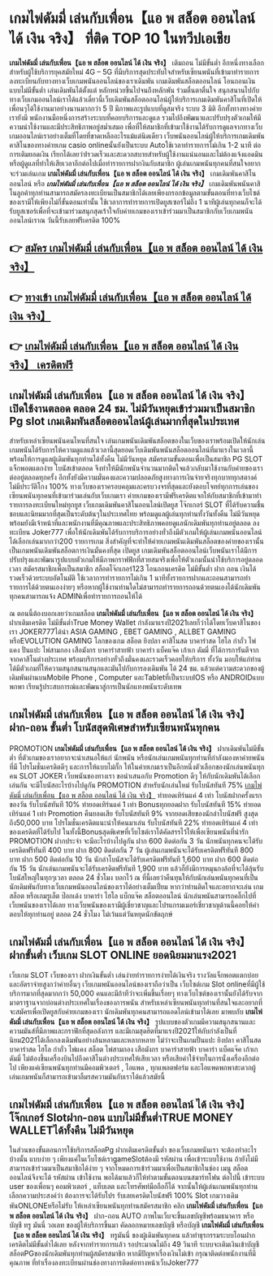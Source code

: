 # เกมไพ่ดัมมี่ เล่นกับเพื่อน【แอ พ สล็อต ออนไลน์ ได้ เงิน จริง】  ที่ติด TOP 10 ในทวีปเอเชีย

**เกมไพ่ดัมมี่ เล่นกับเพื่อน【แอ พ สล็อต ออนไลน์ ได้ เงิน จริง】** เติมถอน ไม่มีขั้นต่ำ  อีกหนึ่งทางเลือกสำหรับผู้ใช้บริการยุคสมัยใหม่ 4G – 5G ที่มีบริการสุดประทับใจสำหรับเซียนพนันที่เข้ามาทำรายการลงทะเบียนกับทางทางเว็บเกมพนันออนไลน์ของเราเดิมพัน เกมเดิมพันสล็อตออนไลน์ โอนถอนเงินแบบไม่มีขั้นต่ำ เล่นเดิมพันได้ตั้งแต่ หลักหน่วยขึ้นไปจนถึงหลักพัน ร่วมตื่นตาตื่นใจ สนุกสนานไปกับทางเว็บเกมออนไลน์เราได้แล้วเดี๋ยวนี้เว็บเดิมพันสล็อตออนไลน์ผู้ให้บริการเกมเดิมพันคาสิโนที่เปิดให้เพื่อนๆได้ใช้งานมาอย่างนานมากกว่า 5 ปี มีภาพและรูปแบบที่ดูสมจริง ระบบ 3 มิติ
อีกทั้งทางทางค่ายเรายังมี พนักงานมือหนึ่งการสร้างระบบที่คอยบริการและดูแล  รวมไปถึงพัฒนาและปรับปรุงตัวเกมให้มีความน่าใช้งานและมีประสิทธิภาพอยู่สม่ำเสมอ เพื่อที่ให้สมาชิกที่เข้ามาใช้งานได้รับการดูแลจากทางเว็บเกมออนไลน์เราอย่างเต็มที่โดยที่ขาดเหลืออะไรแม้แต่นิดเดียว เว็บพนันออนไลน์ผู้ให้บริการเกมเดิมพันคาสิโนของทางค่ายเกม casio onlineนั้นยังเป็นระบบ Autoใช้เวลาทำรายการไม่เกิน 1-2 นาที ต่อการเติมยอดเงิน เรียกได้เลยว่าIรวดเร็วและสะดวกสบายสำหรับผู้ใช้งานแน่นอนและไม่ต้องแจ้งแอดมินหรือผู้ดูแลที่ทำให้เสียเวลาอีกต่อไปเมื่อทำรายการฝากงินกับสมาชิก
ผู้เล่นเกมพนันทุกคนที่สนใจอยากจะร่วมเล่นเกม **เกมไพ่ดัมมี่ เล่นกับเพื่อน【แอ พ สล็อต ออนไลน์ ได้ เงิน จริง】** เกมเดิมพันคาสิโนออนไลน์ หรือ ***เกมไพ่ดัมมี่ เล่นกับเพื่อน【แอ พ สล็อต ออนไลน์ ได้ เงิน จริง】*** เกมเดิมพันพนันคาสิโนลูกค้าทุกท่านสามารถสมัครลงทะเบียนเป็นสมาชิกได้เลยเพียงกรอกข้อมูลตามขั้นตอนที่ทางเว็บไซต์ของเรามีให้เพียงไม่กี่ขั้นตอนเท่านั้น ใช้เวลาการทำรายการเปิดยูสเซอร์ไม่ถึง 1 นาทีผู้เล่นทุกคนก็จะได้รับยูสเซอร์เพื่อที่จะเข้ามาร่วมสนุกสุดเร้าใจกับค่ายเกมของเราเข้าร่วมมาเป็นสมาชิกกับเว็บเกมพนันออนไลน์เราณ วันนี้รับเลยฟรีเครดิต 100%

## 👉 [สมัคร เกมไพ่ดัมมี่ เล่นกับเพื่อน【แอ พ สล็อต ออนไลน์ ได้ เงิน จริง】](https://archa888.com/)
## 👉 [ทางเข้า เกมไพ่ดัมมี่ เล่นกับเพื่อน【แอ พ สล็อต ออนไลน์ ได้ เงิน จริง】](https://archa888.com/)
## 👉 [เกมไพ่ดัมมี่ เล่นกับเพื่อน【แอ พ สล็อต ออนไลน์ ได้ เงิน จริง】 เครดิตฟรี](https://archa888.com/)

## เกมไพ่ดัมมี่ เล่นกับเพื่อน【แอ พ สล็อต ออนไลน์ ได้ เงิน จริง】 เปิดใช้งานตลอด ตลอด 24 ชม. ไม่มีวันหยุดเข้าร่วมมาเป็นสมาชิก Pg slot เกมเดิมพันสล็อตออนไลน์ผู้เล่นมากที่สุดในประเทศ

สำหรับเหล่าเซียนพนันคนไหนที่สนใจ เล่นเกมพนันเดิมพันสล็อตของในเว็บของเราพร้อมเปิดให้นักเล่นเกมพนันได้รับการให้ความดูแลแล้วเวลานี้สุดยอดเว็บเดิมพันพนันสล็อตออนไลน์ที่มาแรงในเวลานี้ พร้อมให้การดูแลผู้เดิมพันทุกท่านได้ทั้งคืน ไม่มีวันหยุด สมัครตามขั้นตอนเพื่อเป็นสมาชิก  PG SLOT แจ็กพอตแตกง่าย โบนัสเข้าตลอด จึงทำให้มีนักพนันจำนวนมากติดใจแล้วกลับมาใช้งานกับค่ายของเราต่ออยู่ตลอดทุกครั้ง อีกทั้งยังมีความมั่นคงและความปลอดภัยสูงทางการเงินจ่ายจริงทุกบาททุกสตางค์ไม่มีประวัติโกง 100% ทางเว็บของเราครอบคลุมและครบวงจรที่สุดและยังตอบโจทย์ทุกการเล่นของเซียนพนันทุกคนที่เข้ามาร่วมเล่นกับเว็บเกมเรา
ค่ายเกมของเรามีฟรีเครดิตแจกให้กับสมาชิกที่เข้ามาทำรายการลงทะเบียนใหม่ทุกยูส เว็บเกมเดิมพันคาสิโนออนไลน์เปิดยูส โจ๊กเกอร์ SLOT ที่ได้รับความชื่นชอบและนิยมมากที่สุดเป็นระดับต้นๆในประเทศไทย พร้อมดูแลผู้เล่นทุกท่านทั้งวันทั้งคืน ไม่มีวันหยุดพร้อมยังมีเจ้าหน้าที่และพนักงานที่มีคุณภาพและประสิทธิภาพคอยดูแลนักเดิมพันทุกท่านอยู่ตลอด ลงทะเบียน Joker777 เพื่อให้นักเดิมพันได้รับการบริการอย่างทั่วถึงมีตัวเกมให้ผู้เล่นเกมพนันออนไลน์ได้เลือกเล่นมากกว่า200 รายการเกม
สิ่งสำคัญที่จะทำให้ค่ายเกมพนันเดิมพันสล็อตของค่ายของเรานั้นเป็นเกมพนันเดิมพันสล็อตการเงินมั่นคงที่สุด เปิดยูส  เกมเดิมพันสล็อตออนไลน์เว็บพนันเราได้มีการปรับปรุงและพัฒนารูปแบบตัวเกมให้มีภาพกราฟฟิกที่สวยสมจริงเพื่อให้ตัวเกมนั้นน่าใช้บริการอยู่ตลอดเวลา สมัครสมาชิกเพื่อเป็นสมาชิก สล็อตโจ๊กเกอร์123 โอนถอนเครดิต ไม่มีขั้นต่ำ ฝาก ถอน เงินได้รวดเร็วด้วยระบบอัตโนมัติ ใช้เวลาการทำรายการไม่เกิน 1 นาทีทั้งรายการฝากและถอนสามารถทำรายการได้ด้วยตนเองง่ายๆ หรือหากผู้ใช้งานท่านใดไม่สามารถทำรายการถอนด้วยตนเองได้นักเดิมพันทุกคนสามารถแจ้ง ADMINเพื่อทำรายการถอนให้ได้

ณ ตอนนี้ต้องบอกเลยว่าเกมสล็อต **เกมไพ่ดัมมี่ เล่นกับเพื่อน【แอ พ สล็อต ออนไลน์ ได้ เงิน จริง】** ฝากเติมเครดิต ไม่มีขั้นต่ำTrue Money Wallet กำลังมาแรงปี2021เลยก็ว่าได้โดยเว็บคาสิโนของเรา JOKER777ได้นำ  ASIA GAMING , EBET GAMING , ALLBET GAMING หรือEVOLUTION GAMING โลกของเกม สล็อต ยิงปลา คาสิโนสด บาคาร่าสด ไฮโล กำถั่ว ไพ่แคง ปั่นแปะ ไพ่สามกอง เสือมังกร บาคาร่าสายฟ้า บาคาร่า แบ็คแจ๊ค เก้าเก ดัมมี่ ที่ได้การการันตีจากจากคาสิโนต่างประเทศ พร้อมบริการอย่างทั่วถึงมั่นคงและรวดเร็วคอยให้บริการ ทั้งวัน มอบให้แก่ท่าน ได้มีตัวเกมที่ให้ความสนุกสนานสนุกและมันไปกับการลงเดิมพัน ได้ 24 ชม. แล้วแต่ความสะดวกของผู้เดิมพันผ่านบนMobile Phone , Computer และTabletที่เป็นระบบIOS หรือ ANDROIDแบบพกพา เรียนรู้ประสบการณ์และพัฒนาสู่การเป็นนักแทงพนันระดับเทพ

## เกมไพ่ดัมมี่ เล่นกับเพื่อน【แอ พ สล็อต ออนไลน์ ได้ เงิน จริง】 ฝาก-ถอน ขั้นต่ำ โบนัสสุดพิเศษสำหรับเซียนพนันทุกคน

 PROMOTION  **เกมไพ่ดัมมี่ เล่นกับเพื่อน【แอ พ สล็อต ออนไลน์ ได้ เงิน จริง】** ฝากเดิมพันไม่มีขั้นต่ำ ที่ตัวเกมของเราอยากจะนำเสนอให้แก่  นักพนัน หรือนักเล่นเกมพนันทุกท่านที่กำลังมองหาค่ายพนันที่มี โปรโมชั่นเครดิตดีๆ และการให้แบบไม่กั๊ก ให้ในค่ายเกมเราเป็นอีกหนึ่งตัวเลือกของนักเล่นพนันทุกคน SLOT JOKER เว็บพนันของทางเรา ขอนำเสนอกับ Promotion ดีๆ ให้กับนักเดิมพันได้เลือกเล่นกัน จะมีโบนัสอะไรบ้างไปดูกัน
 PROMOTION สำหรับนักเล่นใหม่ รับโบนัสทันที 75% [เกมไพ่ดัมมี่ เล่นกับเพื่อน【แอ พ สล็อต ออนไลน์ ได้ เงิน จริง】](https://archa888.com/) ทำยอดเทิร์นแค่ 4 เท่า
โบนัสฝากครั้งแรกของวัน รับโบนัสทันที 10% ทำยอดเทิร์นแค่ 1 เท่า
Bonusทุกยอดฝาก รับโบนัสทันที 15% ทำยอดเทิร์นแค่ 1 เท่า
 Promotion คืนยอดเสีย รับโบนัสทันที 9% จากยอดเสียของนักล่าโบนัสฟรี สูงสุดถึง50,000 บาท
โปรโมชั่นเครดิตแนะนำให้คนมาเล่น รับโบนัสทันที 22% ทำยอดเทิร์นแค่ 4 เท่าของเครดิตที่ได้รับไป
ในทั้งนี้Bonusสุดพิเศษที่เว็บไซต์เราได้คัดสรรไว้ให้เพื่อเซียนพนันที่น่ารัก  PROMOTION ฝากประจำ จะมีอะไรบ้างไปดูกัน
ฝาก 600 ติดต่อกัน 3 วัน นักพนันทุกคนจะได้รับเครดิตฟรีทันที 400 บาท
ฝาก 800 ติดต่อกัน 7 วัน ผู้เล่นเกมพนันจะได้รับเครดิตฟรีทันที 800 บาท
ฝาก 500 ติดต่อกัน 10 วัน นักล่าโบนัสจะได้รับเครดิตฟรีทันที 1,600 บาท
ฝาก 600 ติดต่อกัน 15 วัน นักเล่นเกมพนันจะได้รับเครดิตฟรีทันที 1,900 บาท
แล้วก็ยังมีการหมุนกงล้อที่จะได้ลุ้นรับโบนัสใหญ่ในทุกๆเวลา ตลอด 24 ชั่วโมง บอกไว้ ณ ที่นี้เลยว่าคืนทุนให้กับนักเล่นพนันทุกคนที่เป็นนักเดิมพันกับทางเว็บเกมพนันออนไลน์ของเราได้อย่างเต็มเปี่ยม หากว่าท่านติดใจและอยากจะเล่น เกมสล็อต หรือเกมรูเล็ต  ป๊อกเด้ง บาคาร่า ไฮโล แบ็กแจ๊ค สล็อตออนไลน์ นักเล่นพนันสามารถคลิ๊กไปที่เว็บพนันของเราได้เลย ทางเว็บพนันของเรามีผู้เชี่ยวชาญและโปรแกรมเมอร์เชี่ยวชาญด้านนี้คอยให้คำตอบให้ทุกท่านอยู่ ตลอด 24 ชั่วโมง ไม่เว้นแต่วันหยุดนักขัตฤกษ์

## เกมไพ่ดัมมี่ เล่นกับเพื่อน【แอ พ สล็อต ออนไลน์ ได้ เงิน จริง】 ฝากขั้นต่ำ  เว็บเกม SLOT ONLINE ยอดนิยมมาแรง2021

เว็บเกม SLOT เว็บของเรา ฝากเงินขั้นต่ำ เล่นง่ายทำรายการง่ายได้เงินจริง รางวัลแจ็กพอตแตกบ่อยและอัตราจ่ายสูงกว่าค่ายอื่นๆ เว็บเกมพนันออนไลน์ของเราถือว่าเป็น เว็บไซต์เกม Slot onlineที่มีผู้ใช้บริการมากที่สุดมากกว่า 50,000 คนและมีถ้าทีว่าจะเพิ่มขึ้นเรื่อยๆ ทางเว็บไซต์ของเรานั้นยังได้รับจากมาตราฐานจากบ่อนต่างประเทศในเรื่องของการพนัน สำหรับเหล่าเซียนพนันทุกท่านที่สนใจและอยากที่จะสมัครเพื่อเปิดยูสกับค่ายเกมของเรา นักเดิมพันทุกคนสามารถแอดไลน์เข้ามาได้เลย
	มาพบกับ **เกมไพ่ดัมมี่ เล่นกับเพื่อน【แอ พ สล็อต ออนไลน์ ได้ เงิน จริง】** รูปแบบของตัวเกมมีความสนุกสนานและความมันส์ที่มีภาพและกราฟิกที่สุดอลังการ และมีเกมสุดฮิตที่มาแรงปี2021ให้กับกำลังเป็นที่นิยม2021ได้เลือกลงเดิมพันอย่างล้นหลามและหลากหลาย  ไม่ว่าจะเป็นเกมปั่นแปะ ยิงปลา คาสิโนสด บาคาร่าสด ไฮโล กำถั่ว ไพ่แคง สล็อต ไพ่สามกอง เสือมังกร บาคาร่าสายฟ้า บาคาร่า แบ็คแจ๊ค เก้าเก ดัมมี่ ไม่ต้องขึ้นเครื่องบินไปถึงคาสิโนต่างประเทศให้เสียเวลา หรือเสียค่าใช้จ่ายในการนั่งเครื่องอีกต่อไป เพียงแค่เซียนพนันทุกท่านมีคอมพิวเตอร์ , ไอแพด , ทุกแพลตฟอร์ม และไอแพดพกพาสะดวกผู้เล่นเกมพนันก็สามารถเข้ามาลิ้มรสความมันกับเราได้แล้วสมัยนี้

## เกมไพ่ดัมมี่ เล่นกับเพื่อน【แอ พ สล็อต ออนไลน์ ได้ เงิน จริง】 โจ๊กเกอร์ Slotฝาก-ถอน แบบไม่มีขั้นต่ำTRUE MONEY WALLETได้ทั้งคืน ไม่มีวันหยุด

ในส่วนของขั้นตอนการใช้บริการสล็อตPg ฝากเติมเครดิตขั้นต่ำ ของเว็บเกมพนันเรา จะต้องทำอะไรบ้างนั้น แบบง่าย ๆ เพียงแค่ในเว็บไซต์เราgameSlotต้องมี รหัสผ่าน เพื่อเข้าระบบใช้งาน ถ้ายังไม่มีสามารถเข้าร่วมมาเป็นสมาชิกได้ง่าย ๆ จากโหมดการเข้าร่วมมาเพื่อเป็นสมาชิกในช่อง เมนู สล็อตออนไลน์จึงจะได้ รหัสผ่าน เข้าใช้งาน พอได้มาแล้วก็ให้ทำตามขั้นตอนบนสมาร์ทโฟน ต่อไปนี้
เข้าระบบ user  ของเพื่อนๆ คอมพิวเตอร์ , แท็บเลต และโทรศัพท์มือถือก็ได้
จากนั้นให้ผู้เล่นเกมพนันทุกท่านเลือกความประสงค์ว่า ต้องการจะได้รับโปร รับเลยเครดิตโบนัสฟรี 100% Slot เกมวางเดิมพันONLONEหรือไม่รับ
ให้เหล่าเซียนพนันทุกท่านสมัครสมาชิก คลิก **เกมไพ่ดัมมี่ เล่นกับเพื่อน【แอ พ สล็อต ออนไลน์ ได้ เงิน จริง】** ฝาก-ถอน AUTO ภาพในเว็บจะขึ้นเลขบัญชีพร้อมธนาคาร หรือบัญชี ทรู มันนี่ วอเลท ของผู้ให้บริการขึ้นมา
คัดลอกหมายเลขบัญชี หรือบัญชี **เกมไพ่ดัมมี่ เล่นกับเพื่อน【แอ พ สล็อต ออนไลน์ ได้ เงิน จริง】** ทรูมันนี่ ของผู้เดิมพันทุกคน แล้วทำธุรกรรมระบบโอนฝากเครดิตไม่มีขั้นต่ำได้เลย
หลังจากทำรายการแล้ว รอประมาณไม่ถึง 49 วินาที ระบบจะเติมเงินเข้าบัญชีสล็อตPGของนักเดิมพันทุกท่านผู้สมัครสมาชิก
หากมีปัญหาเรื่องเงินไม่เข้า กรุณาติดต่อพนักงานที่มีคุณภาพ ที่ทำเรื่องลงทะเบียนผ่านช่องทางการติดต่อทางหน้าเว็บJoker777



